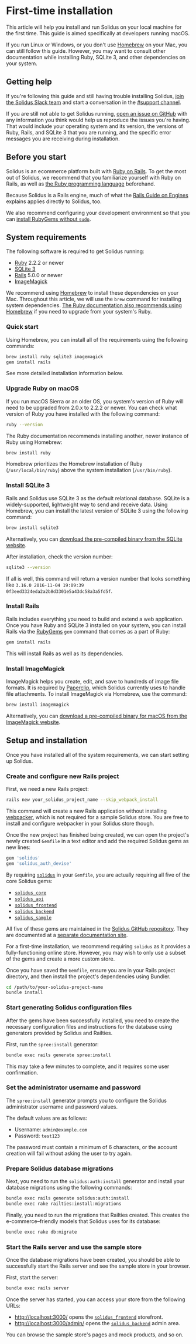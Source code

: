# First-time installation

This article will help you install and run Solidus on your local machine for the
first time. This guide is aimed specifically at developers running macOS.

If you run Linux or Windows, or you don't use [Homebrew][brew] on your Mac, you
can still follow this guide. However, you may want to consult other
documentation while installing Ruby, SQLite 3, and other dependencies on your
system.

[brew]: https://brew.sh

## Getting help

If you're following this guide and still having trouble installing Solidus,
[join the Solidus Slack team][slack-invitation] and start a conversation
in the [#support channel][slack-support].

If you are still not able to get Solidus running, [open an issue on
GitHub][solidus-github-issue] with any information you think would help us
reproduce the issues you're having. That would include your operating system and
its version, the versions of Ruby, Rails, and SQLite 3 that you are running, and
the specific error messages you are receiving during installation.

[solidus-github-issue]: https://github.com/solidusio/solidus/issues/new
[slack-invitation]: http://slack.solidus.io
[slack-support]: https://solidusio.slack.com/messages/supports/details/

## Before you start

Solidus is an ecommerce platform built with [Ruby on
Rails](http://rubyonrails.org). To get the most out of Solidus, we recommend
that you familiarize yourself with Ruby on Rails, as well as [the Ruby
programming language](https://www.ruby-lang.org/) beforehand.

Because Solidus is a Rails engine, much of what the [Rails Guide on
Engines](http://guides.rubyonrails.org/engines.html) explains applies directly
to Solidus, too.

We also recommend configuring your development environment so that you can
[install RubyGems without `sudo`][gem-install-without-sudo].

[gem-install-without-sudo]: https://www.michaelehead.com/2016/02/06/installing-gems-without-sudo.html

## System requirements

The following software is required to get Solidus running:

- [Ruby](https://www.ruby-lang.org) 2.2.2 or newer
- [SQLite 3](https://sqlite.org)
- [Rails](http://guides.rubyonrails.org/getting_started.html) 5.0.0 or newer
- [ImageMagick](http://imagemagick.org/script/download.php)

We recommend using [Homebrew][brew] to install these dependencies on your
Mac. Throughout this article, we will use the `brew` command for installing
system dependencies. [The Ruby documentation also recommends using
Homebrew][ruby-homebrew] if you need to upgrade from your system's Ruby.

[ruby-homebrew]: https://www.ruby-lang.org/en/documentation/installation/#homebrew

### Quick start

Using Homebrew, you can install all of the requirements using the following
commands:

```bash
brew install ruby sqlite3 imagemagick
gem install rails
```

See more detailed installation information below.

### Upgrade Ruby on macOS

If you run macOS Sierra or an older OS, you system's version of Ruby will need
to be upgraded from 2.0.x to 2.2.2 or newer. You can check what version of Ruby
you have installed with the following command:

```bash
ruby --version
```

The Ruby documentation recommends installing another, newer instance of Ruby
using Homebrew:

```bash
brew install ruby
```

Homebrew prioritizes the Homebrew installation of Ruby
(`/usr/local/bin/ruby`) above the system installation (`/usr/bin/ruby`).

### Install SQLite 3

Rails and Solidus use SQLite 3 as the default relational database. SQLite is a
widely-supported, lightweight way to send and receive data. Using Homebrew,
you can install the latest version of SQLite 3 using the following command:

```bash
brew install sqlite3
```

Alternatively, you can [download the pre-compiled binary from the SQLite
website](https://www.sqlite.org/download.html).

After installation, check the version number:

```bash
sqlite3 --version
```

If all is well, this command will return a version number that looks something
like `3.16.0 2016-11-04 19:09:39 0f3eed3324eda2a2b8d3301e5a43dc58a3a5fd5f`.

### Install Rails

Rails includes everything you need to build and extend a web application. Once
you have Ruby and SQLite 3 installed on your system, you can install Rails via
the [RubyGems](https://rubygems.org) `gem` command that comes as a part of Ruby:

```bash
gem install rails
```

This will install Rails as well as its dependencies.

### Install ImageMagick

ImageMagick helps you create, edit, and save to hundreds of image file formats.
It is required by [Paperclip](https://github.com/thoughtbot/paperclip),
which Solidus currently uses to handle file attachments. To install ImageMagick
via Homebrew, use the command:

```bash
brew install imagemagick
```

Alternatively, you can [download a pre-compiled binary for macOS from the
ImageMagick website](http://imagemagick.org/script/download.php).

## Setup and installation

Once you have installed all of the system requirements, we can start setting up
Solidus.

### Create and configure new Rails project

First, we need a new Rails project:

```bash
rails new your_solidus_project_name --skip_webpack_install
```

This command will create a new Rails application without installing
[webpacker][webpacker], which is not required for a sample Solidus store. You
are free to install and configure webpacker in your Solidus store though.

Once the new project has finished being created, we can open the project's newly
created `Gemfile` in a text editor and add the required Solidus gems as new
lines:

```ruby
gem 'solidus'
gem 'solidus_auth_devise'
```

By requiring [`solidus`][solidus-repo] in your `Gemfile`, you are actually
requiring all five of the core Solidus gems:

- [`solidus_core`][solidus-core]
- [`solidus_api`][solidus-api]
- [`solidus_frontend`][solidus-frontend]
- [`solidus_backend`][solidus-backend]
- [`solidus_sample`][solidus-sample]

All five of these gems are maintained in the [Solidus GitHub
repository][solidus-repo]. They are documented at a [separate documentation
site][solidus-gem-documentation].

For a first-time installation, we recommend requiring `solidus` as it provides a
fully-functioning online store. However, you may wish to only use a subset of
the gems and create a more custom store.

Once you have saved the `Gemfile`, ensure you are in your Rails project
directory, and then install the project's dependencies using Bundler.

```bash
cd /path/to/your-solidus-project-name
bundle install
```

[solidus-repo]: https://github.com/solidusio/solidus
[solidus-core]: https://github.com/solidusio/solidus/tree/master/core
[solidus-api]: https://github.com/solidusio/solidus/tree/master/api
[solidus-frontend]: https://github.com/solidusio/solidus/tree/master/frontend
[solidus-backend]: https://github.com/solidusio/solidus/tree/master/backend
[solidus-sample]: https://github.com/solidusio/solidus/tree/master/sample
[solidus-gem-documentation]: http://docs.solidus.io
[webpacker]: https://github.com/rails/webpacker/

### Start generating Solidus configuration files

After the gems have been successfully installed, you need to create the
necessary configuration files and instructions for the database using generators
provided by Solidus and Railties.

First, run the `spree:install` generator:

```bash
bundle exec rails generate spree:install
```

This may take a few minutes to complete, and it requires some user confirmation.

### Set the administrator username and password

The `spree:install` generator prompts you to configure the Solidus administrator
username and password values.

The default values are as follows:

- Username: `admin@example.com`
- Password: `test123`

The password must contain a minimum of 6 characters, or the account creation
will fail without asking the user to try again.

### Prepare Solidus database migrations

Next, you need to run the `solidus:auth:install` generator and install your
database migrations using the following commands:

```bash
bundle exec rails generate solidus:auth:install
bundle exec rake railties:install:migrations
```

Finally, you need to run the migrations that Railties created. This creates the
e-commerce–friendly models that Solidus uses for its database:

```bash
bundle exec rake db:migrate
```

### Start the Rails server and use the sample store

Once the database migrations have been created, you should be able to
successfully start the Rails server and see the sample store in your browser.

First, start the server:

```bash
bundle exec rails server
```

Once the server has started, you can access your store from the following URLs:

- [http://localhost:3000/](http://localhost:3000/) opens the
  [`solidus_frontend`][solidus-frontend] storefront.
- [http://localhost:3000/admin/](http://localhost:3000/admin/) opens the
  [`solidus_backend`][solidus-backend] admin area.

You can browse the sample store's pages and mock products, and so on.
